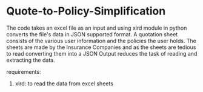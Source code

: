 # Quote-to-Policy-Simplification
The code takes an excel file as an input and using xlrd module in python converts the file's data in JSON supported format.
A quotation sheet consists of the various user information and the policies the user holds. 
The sheets are made by the Insurance Companies and as the sheets are tedious to read converting them into a JSON Output reduces the task of reading and extracting the data.

requirements:
1. xlrd: to read the data from excel sheets

